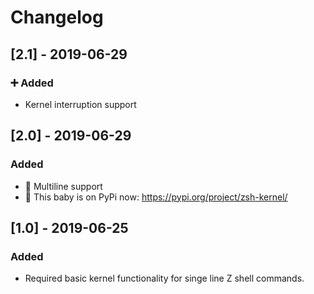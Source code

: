 # Changelog

## [2.1] - 2019-06-29

### ➕ Added
- Kernel interruption support

## [2.0] - 2019-06-29

### Added
- 📝 Multiline support
- 🚀 This baby is on PyPi now: https://pypi.org/project/zsh-kernel/

## [1.0] - 2019-06-25

### Added
- Required basic kernel functionality for singe line Z shell commands.

